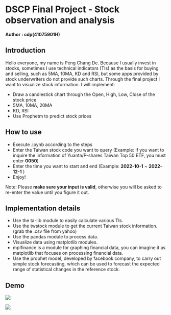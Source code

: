 # DSCP Final Project - Stock observation and analysis

**Author : cdp(41075901H)**

## Introduction

Hello everyone, my name is Peng Chang De.
Because I usually invest in stocks, sometimes I use technical indicators (TIs) as the basis for buying and selling, such as 5MA, 10MA, KD and RSI, but some apps provided by stock underwriters do not provide such charts. Through the final project I want to visualize stock information.
I will implement:

- Draw a candlestick chart through the Open, High, Low, Close of the stock price
- 5MA, 10MA, 20MA
- KD, RSI
- Use Prophetm to predict stock prices

## How to use

- Execute .ipynb according to the steps
- Enter the Taiwan stock code you want to query
  (Example: If you want to inquire the information of Yuanta/P-shares Taiwan Top 50 ETF, you must enter **0050**)
- Enter the time you want to start and end
  (Example: **2022-10-1** ~ **2022-12-1** )
- Enjoy!

Note: Please **make sure your input is valid**, otherwise you will be asked to re-enter the value until you figure it out.

## Implementation details

- Use the ta-lib module to easily calculate various TIs.
- Use the twstock module to get the current Taiwan stock information. (grab the .csv file from yahoo)
- Use the pandas module to process data.
- Visualize data using matplotlib modules.
- mplfinance is a module for graphing financial data, you can imagine it as matplotlib that focuses on processing financial data.
- Use the prophet model, developed by facebook company, to carry out simple stock forecasting, which can be used to forecast the expected range of statistical changes in the reference stock.

## Demo

![](https://github.com/changde0628/DSCP_FinalProject_2022_Stock-observation-and-analysis/blob/main/Demo1.png)

![](https://github.com/changde0628/DSCP_FinalProject_2022_Stock-observation-and-analysis/blob/main/Demo2.png)
